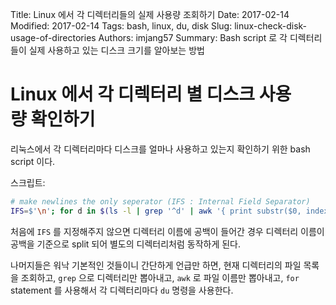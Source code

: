 Title: Linux 에서 각 디렉터리들의 실제 사용량 조회하기
Date: 2017-02-14
Modified: 2017-02-14
Tags: bash, linux, du, disk
Slug: linux-check-disk-usage-of-directories
Authors: imjang57
Summary: Bash script 로 각 디렉터리들이 실제 사용하고 있는 디스크 크기를 알아보는 방법

# Linux 에서 각 디렉터리 별 디스크 사용량 확인하기

리눅스에서 각 디렉터리마다 디스크를 얼마나 사용하고 있는지 확인하기 위한 bash script 이다.

스크립트:

```bash
# make newlines the only seperator (IFS : Internal Field Separator)
IFS=$'\n'; for d in $(ls -l | grep '^d' | awk '{ print substr($0, index($0, $9)) }'); do du -hs $d; done
```

처음에 `IFS` 를 지정해주지 않으면 디렉터리 이름에 공백이 들어간 경우 디렉터리 이름이 공백을 기준으로 split 되어 별도의 디렉터리처럼 동작하게 된다.

나머지들은 워낙 기본적인 것들이니 간단하게 언급만 하면, 현재 디렉터리의 파일 목록을 조회하고, `grep` 으로 디렉터리만 뽑아내고, `awk` 로 파일 이름만 뽑아내고, `for` statement 를 사용해서 각 디렉터리마다 `du` 명령을 사용한다.
